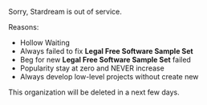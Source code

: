 Sorry, Stardream is out of service.

Reasons:

- Hollow Waiting
- Always failed to fix **Legal Free Software Sample Set**
- Beg for new **Legal Free Software Sample Set** failed
- Popularity stay at zero and NEVER increase
- Always develop low-level projects without create new

This organization will be deleted in a next few days.
